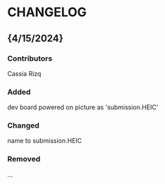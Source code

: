 # CHANGELOG

## {4/15/2024}
### Contributors
Cassia Rizq

### Added
dev board powered on picture as  'submission.HEIC'

### Changed
name to submission.HEIC

### Removed
...
